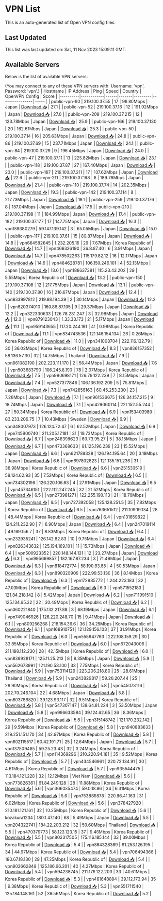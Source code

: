 # VPN List

This is an auto-generated list of Open VPN config files.

## Last Updated

This list was last updated on: Sat, 11 Nov 2023 15:09:11 GMT.

## Available Servers

Below is the list of available VPN servers:

(You may connect to any of these VPN servers with: Username: 'vpn', Password: 'vpn'.)
| Hostname | IP Address | Ping | Speed | Country | OpenVPN Config | Score |
|----------|------------|------|-------|---------|----------------| ----- |
| public-vpn-90 | 219.100.37.55 | 17 | 98.80Mbps | Japan | [Download 📥](./configs/server_0_JP.ovpn) | 27.1 |
| public-vpn-52 | 219.100.37.16 | 12 | 191.92Mbps | Japan | [Download 📥](./configs/server_1_JP.ovpn) | 27.0 |
| public-vpn-209 | 219.100.37.215 | 12 | 123.78Mbps | Japan | [Download 📥](./configs/server_2_JP.ovpn) | 25.9 |
| public-vpn-166 | 219.100.37.130 | 20 | 162.61Mbps | Japan | [Download 📥](./configs/server_3_JP.ovpn) | 25.3 |
| public-vpn-50 | 219.100.37.14 | 16 | 205.63Mbps | Japan | [Download 📥](./configs/server_4_JP.ovpn) | 24.8 |
| public-vpn-86 | 219.100.37.69 | 15 | 237.71Mbps | Japan | [Download 📥](./configs/server_5_JP.ovpn) | 24.1 |
| public-vpn-84 | 219.100.37.29 | 9 | 196.45Mbps | Japan | [Download 📥](./configs/server_6_JP.ovpn) | 24.0 |
| public-vpn-47 | 219.100.37.11 | 13 | 225.82Mbps | Japan | [Download 📥](./configs/server_7_JP.ovpn) | 23.1 |
| public-vpn-118 | 219.100.37.87 | 27 | 167.40Mbps | Japan | [Download 📥](./configs/server_8_JP.ovpn) | 23.0 |
| public-vpn-197 | 219.100.37.211 | 17 | 107.62Mbps | Japan | [Download 📥](./configs/server_9_JP.ovpn) | 22.6 |
| public-vpn-211 | 219.100.37.168 | 8 | 189.79Mbps | Japan | [Download 📥](./configs/server_10_JP.ovpn) | 21.4 |
| public-vpn-110 | 219.100.37.74 | 14 | 202.35Mbps | Japan | [Download 📥](./configs/server_11_JP.ovpn) | 19.3 |
| public-vpn-142 | 219.100.37.114 | 8 | 217.73Mbps | Japan | [Download 📥](./configs/server_12_JP.ovpn) | 19.1 |
| public-vpn-259 | 219.100.37.176 | 8 | 187.04Mbps | Japan | [Download 📥](./configs/server_13_JP.ovpn) | 17.5 |
| public-vpn-210 | 219.100.37.198 | 11 | 184.99Mbps | Japan | [Download 📥](./configs/server_14_JP.ovpn) | 17.4 |
| public-vpn-182 | 219.100.37.177 | 17 | 147.75Mbps | Japan | [Download 📥](./configs/server_15_JP.ovpn) | 16.3 |
| vpn189380279 | 59.147.139.142 | 3 | 65.05Mbps | Japan | [Download 📥](./configs/server_16_JP.ovpn) | 15.0 |
| public-vpn-117 | 219.100.37.61 | 15 | 80.87Mbps | Japan | [Download 📥](./configs/server_17_JP.ovpn) | 14.8 |
| vpn664582645 | 1.232.205.19 | 29 | 7.67Mbps | Korea Republic of | [Download 📥](./configs/server_18_KR.ovpn) | 14.7 |
| vpn469326190 | 36.8.87.40 | 6 | 3.91Mbps | Japan | [Download 📥](./configs/server_19_JP.ovpn) | 14.7 |
| vpn478502263 | 115.179.82.12 | 16 | 12.17Mbps | Japan | [Download 📥](./configs/server_20_JP.ovpn) | 14.6 |
| vpn484628781 | 106.150.249.101 | 4 | 52.13Mbps | Japan | [Download 📥](./configs/server_21_JP.ovpn) | 13.6 |
| vpn188637381 | 115.23.43.202 | 29 | 5.55Mbps | Korea Republic of | [Download 📥](./configs/server_22_KR.ovpn) | 13.2 |
| public-vpn-150 | 219.100.37.108 | 12 | 217.75Mbps | Japan | [Download 📥](./configs/server_23_JP.ovpn) | 13.1 |
| public-vpn-140 | 219.100.37.80 | 16 | 216.67Mbps | Japan | [Download 📥](./configs/server_24_JP.ovpn) | 12.4 |
| vpn933997812 | 219.98.194.39 | 2 | 30.14Mbps | Japan | [Download 📥](./configs/server_25_JP.ovpn) | 12.2 |
| vpn620374010 | 160.86.87.105 | 9 | 29.37Mbps | Japan | [Download 📥](./configs/server_26_JP.ovpn) | 12.2 |
| vpn322330633 | 126.78.231.247 | 3 | 32.98Mbps | Japan | [Download 📥](./configs/server_27_JP.ovpn) | 12.0 |
| vpn879123043 | 1.33.33.173 | 21 | 5.17Mbps | Japan | [Download 📥](./configs/server_28_JP.ovpn) | 11.1 |
| vpn959143655 | 117.20.244.161 | 41 | 0.98Mbps | Korea Republic of | [Download 📥](./configs/server_29_KR.ovpn) | 11.1 |
| vpn834743536 | 121.146.154.134 | 26 | 0.26Mbps | Korea Republic of | [Download 📥](./configs/server_30_KR.ovpn) | 11.0 |
| vpn341008704 | 222.116.132.79 | 30 | 36.02Mbps | Korea Republic of | [Download 📥](./configs/server_31_KR.ovpn) | 8.3 |
| vpn936157352 | 58.136.57.30 | 32 | 14.75Mbps | Thailand | [Download 📥](./configs/server_32_TH.ovpn) | 7.9 |
| vpn961082190 | 202.223.111.170 | 2 | 56.44Mbps | Japan | [Download 📥](./configs/server_33_JP.ovpn) | 7.6 |
| vpn503683790 | 106.245.8.190 | 78 | 2.07Mbps | Korea Republic of | [Download 📥](./configs/server_34_KR.ovpn) | 7.5 |
| vpn990698171 | 126.79.122.239 | 7 | 8.15Mbps | Japan | [Download 📥](./configs/server_35_JP.ovpn) | 7.4 |
| vpn527377846 | 106.136.192.209 | 5 | 75.81Mbps | Japan | [Download 📥](./configs/server_36_JP.ovpn) | 7.3 |
| vpn742856163 | 60.45.253.230 | 23 | 7.26Mbps | Japan | [Download 📥](./configs/server_37_JP.ovpn) | 7.1 |
| vpn961536675 | 126.34.157.215 | 9 | 18.74Mbps | Japan | [Download 📥](./configs/server_38_JP.ovpn) | 7.1 |
| vpn429060114 | 221.152.55.244 | 27 | 50.34Mbps | Korea Republic of | [Download 📥](./configs/server_39_KR.ovpn) | 6.9 |
| vpn153403980 | 83.233.209.75 | 7 | 10.43Mbps | Sweden | [Download 📥](./configs/server_40_SE.ovpn) | 6.9 |
| vpn348007973 | 126.124.72.47 | 6 | 62.52Mbps | Japan | [Download 📥](./configs/server_41_JP.ovpn) | 6.9 |
| vpn745900740 | 211.205.17.181 | 31 | 19.73Mbps | Korea Republic of | [Download 📥](./configs/server_42_KR.ovpn) | 6.7 |
| vpn248398623 | 60.73.95.27 | 5 | 38.15Mbps | Japan | [Download 📥](./configs/server_43_JP.ovpn) | 6.7 |
| vpn473368633 | 61.125.196.239 | 23 | 15.52Mbps | Japan | [Download 📥](./configs/server_44_JP.ovpn) | 6.6 |
| vpn621789328 | 126.194.195.64 | 20 | 3.19Mbps | Japan | [Download 📥](./configs/server_45_JP.ovpn) | 6.6 |
| vpn697802823 | 121.135.151.236 | 31 | 38.98Mbps | Korea Republic of | [Download 📥](./configs/server_46_KR.ovpn) | 6.6 |
| vpn251530519 | 58.124.62.93 | 35 | 7.52Mbps | Korea Republic of | [Download 📥](./configs/server_47_KR.ovpn) | 6.5 |
| vpn734302196 | 126.220.106.63 | 4 | 27.91Mbps | Japan | [Download 📥](./configs/server_48_JP.ovpn) | 6.5 |
| vpn457346151 | 222.112.247.245 | 32 | 21.52Mbps | Korea Republic of | [Download 📥](./configs/server_49_KR.ovpn) | 6.5 |
| vpn273981271 | 122.255.190.113 | 21 | 18.70Mbps | Japan | [Download 📥](./configs/server_50_JP.ovpn) | 6.5 |
| vpn727392058 | 125.128.251.5 | 35 | 7.82Mbps | Korea Republic of | [Download 📥](./configs/server_51_KR.ovpn) | 6.5 |
| vpn763651512 | 211.109.19.134 | 28 | 48.44Mbps | Korea Republic of | [Download 📥](./configs/server_52_KR.ovpn) | 6.4 |
| vpn131659822 | 124.211.232.90 | 7 | 6.90Mbps | Japan | [Download 📥](./configs/server_53_JP.ovpn) | 6.4 |
| vpn247019114 | 49.169.156.7 | 37 | 8.83Mbps | Korea Republic of | [Download 📥](./configs/server_54_KR.ovpn) | 6.4 |
| vpn232935241 | 126.142.82.83 | 10 | 9.75Mbps | Japan | [Download 📥](./configs/server_55_JP.ovpn) | 6.4 |
| vpn826343632 | 125.194.169.101 | 11 | 15.73Mbps | Japan | [Download 📥](./configs/server_56_JP.ovpn) | 6.4 |
| vpn500923352 | 220.148.144.131 | 12 | 23.27Mbps | Japan | [Download 📥](./configs/server_57_JP.ovpn) | 6.3 |
| vpn995699857 | 182.167.87.234 | 3 | 71.49Mbps | Japan | [Download 📥](./configs/server_58_JP.ovpn) | 6.3 |
| vpn818472774 | 58.190.93.65 | 4 | 50.53Mbps | Japan | [Download 📥](./configs/server_59_JP.ovpn) | 6.3 |
| vpn890320909 | 222.99.53.130 | 36 | 8.14Mbps | Korea Republic of | [Download 📥](./configs/server_60_KR.ovpn) | 6.3 |
| vpn172835772 | 1.244.223.183 | 32 | 47.03Mbps | Korea Republic of | [Download 📥](./configs/server_61_KR.ovpn) | 6.3 |
| vpn571552183 | 121.84.218.142 | 8 | 5.42Mbps | Japan | [Download 📥](./configs/server_62_JP.ovpn) | 6.2 |
| vpn711991510 | 125.134.65.32 | 22 | 30.49Mbps | Korea Republic of | [Download 📥](./configs/server_63_KR.ovpn) | 6.2 |
| vpn360221840 | 175.132.217.88 | 3 | 68.19Mbps | Japan | [Download 📥](./configs/server_64_JP.ovpn) | 6.1 |
| vpn749046926 | 126.220.248.70 | 15 | 9.41Mbps | Japan | [Download 📥](./configs/server_65_JP.ovpn) | 6.1 |
| vpn809256268 | 218.154.36.6 | 36 | 34.25Mbps | Korea Republic of | [Download 📥](./configs/server_66_KR.ovpn) | 6.1 |
| vpn168910751 | 121.129.156.103 | 37 | 31.91Mbps | Korea Republic of | [Download 📥](./configs/server_67_KR.ovpn) | 6.0 |
| vpn555647763 | 222.108.159.29 | 30 | 33.85Mbps | Korea Republic of | [Download 📥](./configs/server_68_KR.ovpn) | 6.0 |
| vpn672043006 | 211.198.112.230 | 28 | 42.15Mbps | Korea Republic of | [Download 📥](./configs/server_69_KR.ovpn) | 6.0 |
| vpn836928171 | 125.11.25.213 | 8 | 9.35Mbps | Japan | [Download 📥](./configs/server_70_JP.ovpn) | 5.9 |
| vpn562673991 | 121.190.53.100 | 33 | 7.75Mbps | Korea Republic of | [Download 📥](./configs/server_71_KR.ovpn) | 5.9 |
| vpn753114129 | 223.206.218.80 | 25 | 28.61Mbps | Thailand | [Download 📥](./configs/server_72_TH.ovpn) | 5.9 |
| vpn243829817 | 59.20.207.44 | 25 | 28.90Mbps | Korea Republic of | [Download 📥](./configs/server_73_KR.ovpn) | 5.8 |
| vpn545073116 | 202.70.246.104 | 22 | 4.68Mbps | Japan | [Download 📥](./configs/server_74_JP.ovpn) | 5.8 |
| vpn803786820 | 39.123.93.117 | 32 | 9.51Mbps | Korea Republic of | [Download 📥](./configs/server_75_KR.ovpn) | 5.8 |
| vpn547307147 | 138.64.81.224 | 3 | 53.50Mbps | Japan | [Download 📥](./configs/server_76_JP.ovpn) | 5.8 |
| vpn996633584 | 39.124.62.65 | 36 | 8.36Mbps | Korea Republic of | [Download 📥](./configs/server_77_KR.ovpn) | 5.8 |
| vpn315148742 | 121.170.232.142 | 29 | 9.59Mbps | Korea Republic of | [Download 📥](./configs/server_78_KR.ovpn) | 5.8 |
| vpn940883633 | 219.251.151.170 | 34 | 42.97Mbps | Korea Republic of | [Download 📥](./configs/server_79_KR.ovpn) | 5.8 |
| vpn602115517 | 60.42.191.71 | 25 | 12.64Mbps | Japan | [Download 📥](./configs/server_80_JP.ovpn) | 5.7 |
| vpn137509485 | 59.25.23.43 | 32 | 3.24Mbps | Korea Republic of | [Download 📥](./configs/server_81_KR.ovpn) | 5.7 |
| vpn114369296 | 210.220.94.181 | 35 | 9.52Mbps | Korea Republic of | [Download 📥](./configs/server_82_KR.ovpn) | 5.7 |
| vpn434546961 | 220.72.134.91 | 30 | 4.61Mbps | Korea Republic of | [Download 📥](./configs/server_83_KR.ovpn) | 5.7 |
| vpn935544475 | 113.184.121.228 | 32 | 12.12Mbps | Viet Nam | [Download 📥](./configs/server_84_VN.ovpn) | 5.6 |
| vpn773826361 | 61.84.249.128 | 28 | 11.88Mbps | Korea Republic of | [Download 📥](./configs/server_85_KR.ovpn) | 5.6 |
| vpn366035474 | 59.0.18.86 | 34 | 6.31Mbps | Korea Republic of | [Download 📥](./configs/server_86_KR.ovpn) | 5.6 |
| vpn753889878 | 220.86.41.163 | 31 | 6.02Mbps | Korea Republic of | [Download 📥](./configs/server_87_KR.ovpn) | 5.6 |
| vpn378427920 | 210.181.121.161 | 32 | 10.25Mbps | Korea Republic of | [Download 📥](./configs/server_88_KR.ovpn) | 5.6 |
| kozakura1234 | 180.1.47.140 | 68 | 5.49Mbps | Japan | [Download 📥](./configs/server_89_JP.ovpn) | 5.5 |
| vpn204322741 | 184.22.203.212 | 32 | 50.60Mbps | Thailand | [Download 📥](./configs/server_90_TH.ovpn) | 5.5 |
| vpn470379773 | 58.123.123.15 | 37 | 9.46Mbps | Korea Republic of | [Download 📥](./configs/server_91_KR.ovpn) | 5.5 |
| vpn803317505 | 175.116.185.144 | 33 | 39.00Mbps | Korea Republic of | [Download 📥](./configs/server_92_KR.ovpn) | 5.4 |
| vpn864328369 | 61.253.126.195 | 34 | 44.97Mbps | Korea Republic of | [Download 📥](./configs/server_93_KR.ovpn) | 5.4 |
| vpn706494366 | 180.67.18.130 | 29 | 47.25Mbps | Korea Republic of | [Download 📥](./configs/server_94_KR.ovpn) | 5.4 |
| vpn902662846 | 125.186.66.201 | 40 | 4.27Mbps | Korea Republic of | [Download 📥](./configs/server_95_KR.ovpn) | 5.4 |
| vpn594238745 | 211.179.122.203 | 33 | 40.61Mbps | Korea Republic of | [Download 📥](./configs/server_96_KR.ovpn) | 5.3 |
| vpn461648894 | 39.112.173.94 | 35 | 9.38Mbps | Korea Republic of | [Download 📥](./configs/server_97_KR.ovpn) | 5.3 |
| vpn551711540 | 125.184.148.161 | 52 | 36.56Mbps | Korea Republic of | [Download 📥](./configs/server_98_KR.ovpn) | 5.2 |
